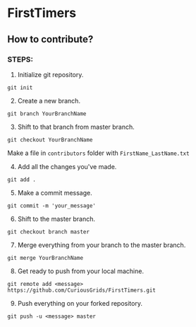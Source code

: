 # FirstTimers

## How to contribute?
### STEPS:
1. Initialize git repository.
```
git init
```
2. Create a new branch.
```
git branch YourBranchName
```
3. Shift to that branch from master branch.
```
git checkout YourBranchName
```
Make a file in ```contributors``` folder with ```FirstName_LastName.txt```

4. Add all the changes you've made.
```
git add .
```
5. Make a commit message.
```
git commit -m 'your_message'
```
6. Shift to the master branch.
```
git checkout branch master
```
7. Merge everything from your branch to the master branch.
```
git merge YourBranchName
```
8. Get ready to push from your local machine.
```
git remote add <message> https://github.com/CuriousGrids/FirstTimers.git
```
9. Push everything on your forked repository.
```
git push -u <message> master
```
